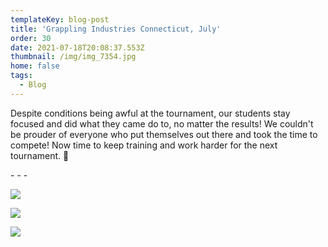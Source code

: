```yaml
---
templateKey: blog-post
title: 'Grappling Industries Connecticut, July'
order: 30
date: 2021-07-18T20:08:37.553Z
thumbnail: /img/img_7354.jpg
home: false
tags:
  - Blog
---
```

Despite conditions being awful at the tournament, our students stay focused and did what they came do to, no matter the results! We couldn't be prouder of everyone who put themselves out there and took the time to compete! Now time to keep training and work harder for the next tournament. 💪

\- - -

![](/img/img_6640.jpg)

![](/img/img_6641.jpg)

![](/img/img_7353.jpg)
